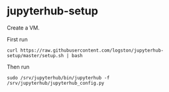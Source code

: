 # jupyterhub-setup

Create a VM.

First run 

    curl https://raw.githubusercontent.com/logston/jupyterhub-setup/master/setup.sh | bash

Then run 

    sudo /srv/jupyterhub/bin/jupyterhub -f /srv/jupyterhub/jupyterhub_config.py
